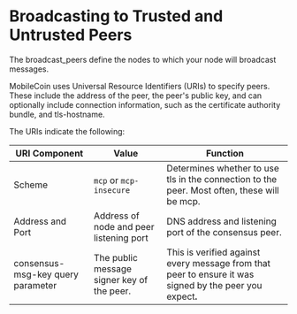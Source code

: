 # Broadcasting to Trusted and Untrusted Peers

The broadcast\_peers define the nodes to which your node will broadcast messages.

MobileCoin uses Universal Resource Identifiers (URIs) to specify peers. These include the address of the peer, the peer's public key, and can optionally include connection information, such as the certificate authority bundle, and tls-hostname.

The URIs indicate the following:

| URI Component                     | Value                                      | Function                                                                                                       |
| --------------------------------- | ------------------------------------------ | -------------------------------------------------------------------------------------------------------------- |
| Scheme                            | `mcp` or `mcp-insecure`                    | Determines whether to use tls in the connection to the peer. Most often, these will be mcp.                    |
| Address and Port                  | Address of node and peer listening port    | DNS address and listening port of the consensus peer.                                                          |
| consensus-msg-key query parameter | The public message signer key of the peer. | This is verified against every message from that peer to ensure it was signed by the peer you expec&#x74;**.** |
